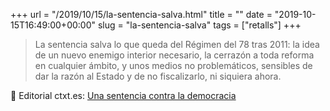 +++
url = "/2019/10/15/la-sentencia-salva.html"
title = ""
date = "2019-10-15T16:49:00+00:00"
slug = "la-sentencia-salva"
tags = ["retalls"]
+++

> La sentencia salva lo que queda del Régimen del 78 tras 2011: la idea de un nuevo enemigo interior necesario, la cerrazón a toda reforma en cualquier ámbito, y unos medios no problemáticos, sensibles de dar la razón al Estado y de no fiscalizarlo, ni siquiera ahora.

📎 Editorial ctxt.es: [Una sentencia contra la democracia](https://ctxt.es/es/20191009/Firmas/28864/Editorial-Sentencia-Cat-Proces-sedicion.htm)
